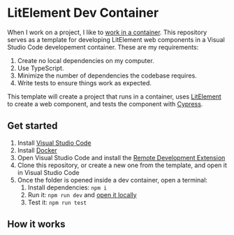 # LitElement Dev Container

When I work on a project, I like to
[work in a container](https://jeremeevans.com/why-you-should-use-development-containers).
This repository serves as a template for developing LitElement web components in a
Visual Studio Code developement container. These are my requirements:

1. Create no local dependencies on my computer.
1. Use TypeScript.
1. Minimize the number of dependencies the codebase requires.
1. Write tests to ensure things work as expected.

This template will create a project that runs in a container, uses [LitElement](https://lit.dev/) to
create a web component, and tests the component with [Cypress](https://www.cypress.io/).

## Get started

1. Install [Visual Studio Code](https://code.visualstudio.com/)
1. Install [Docker](https://www.docker.com/products/docker-desktop/)
1. Open Visual Studio Code and install the [Remote Development Extension](https://marketplace.visualstudio.com/items?itemName=ms-vscode-remote.vscode-remote-extensionpack)
1. Clone this repository, or create a new one from the template, and open it in Visual Studio Code
1. Once the folder is opened inside a dev container, open a terminal:
    1. Install dependencies: `npm i`
    1. Run it: `npm run dev` and [open it locally](http://localhost:8000/dev)
    1. Test it: `npm run test`

## How it works
